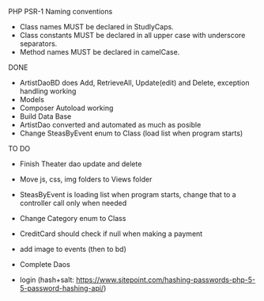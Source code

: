 PHP PSR-1 Naming conventions

- Class names MUST be declared in StudlyCaps.
- Class constants MUST be declared in all upper case with underscore separators.
- Method names MUST be declared in camelCase.

DONE

- ArtistDaoBD does Add, RetrieveAll, Update(edit) and Delete, exception handling working
- Models
- Composer Autoload working
- Build Data Base
- ArtistDao converted and automated as much as posible
- Change SteasByEvent enum to Class (load list when program starts)

TO DO

- Finish Theater dao update and delete
- Move js, css, img folders to Views folder
- SteasByEvent is loading list when program starts, change that to a controller call only when needed
- Change Category enum to Class
- CreditCard should check if null when making a payment
- add image to events (then to bd)
- Complete Daos


- login (hash+salt: https://www.sitepoint.com/hashing-passwords-php-5-5-password-hashing-api/)

 
